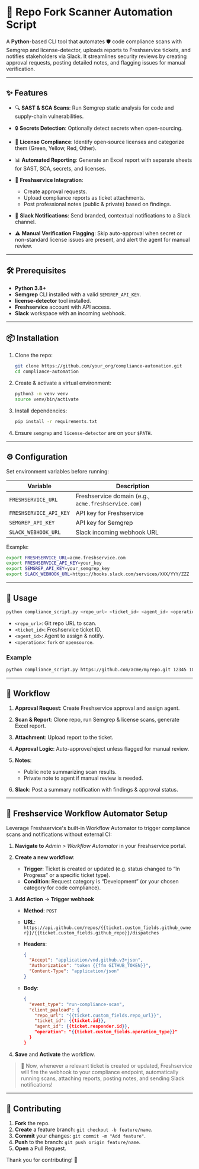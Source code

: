 # 🚀 Repo Fork Scanner Automation Script

A **Python**-based CLI tool that automates 🛡️ code compliance scans with Semgrep and license-detector, uploads reports to Freshservice tickets, and notifies stakeholders via Slack. It streamlines security reviews by creating approval requests, posting detailed notes, and flagging issues for manual verification.

---

## ✨ Features

* 🔍 **SAST & SCA Scans**: Run Semgrep static analysis for code and supply-chain vulnerabilities.
* 🔒 **Secrets Detection**: Optionally detect secrets when open-sourcing.
* 📜 **License Compliance**: Identify open‑source licenses and categorize them (Green, Yellow, Red, Other).
* 📊 **Automated Reporting**: Generate an Excel report with separate sheets for SAST, SCA, secrets, and licenses.
* 🤝 **Freshservice Integration**:

  * Create approval requests.
  * Upload compliance reports as ticket attachments.
  * Post professional notes (public & private) based on findings.
* 📣 **Slack Notifications**: Send branded, contextual notifications to a Slack channel.
* ⚠️ **Manual Verification Flagging**: Skip auto-approval when secret or non-standard license issues are present, and alert the agent for manual review.

---

## 🛠️ Prerequisites

* **Python 3.8+**
* **Semgrep** CLI installed with a valid `SEMGREP_API_KEY`.
* **license-detector** tool installed.
* **Freshservice** account with API access.
* **Slack** workspace with an incoming webhook.

---

## 📦 Installation

1. Clone the repo:

   ```bash
   git clone https://github.com/your_org/compliance-automation.git
   cd compliance-automation
   ```
2. Create & activate a virtual environment:

   ```bash
   python3 -m venv venv
   source venv/bin/activate
   ```
3. Install dependencies:

   ```bash
   pip install -r requirements.txt
   ```
4. Ensure `semgrep` and `license-detector` are on your `$PATH`.

---

## ⚙️ Configuration

Set environment variables before running:

| Variable               | Description                                         |
| ---------------------- | --------------------------------------------------- |
| `FRESHSERVICE_URL`     | Freshservice domain (e.g., `acme.freshservice.com`) |
| `FRESHSERVICE_API_KEY` | API key for Freshservice                            |
| `SEMGREP_API_KEY`      | API key for Semgrep                                 |
| `SLACK_WEBHOOK_URL`    | Slack incoming webhook URL                          |

Example:

```bash
export FRESHSERVICE_URL=acme.freshservice.com
export FRESHSERVICE_API_KEY=your_key
export SEMGREP_API_KEY=your_semgrep_key
export SLACK_WEBHOOK_URL=https://hooks.slack.com/services/XXX/YYY/ZZZ
```

---

## 🚀 Usage

```bash
python compliance_script.py <repo_url> <ticket_id> <agent_id> <operation>
```

* `<repo_url>`: Git repo URL to scan.
* `<ticket_id>`: Freshservice ticket ID.
* `<agent_id>`: Agent to assign & notify.
* `<operation>`: `fork` or `opensource`.

### Example

```bash
python compliance_script.py https://github.com/acme/myrepo.git 12345 1001 fork
```

---

## 🔄 Workflow

1. **Approval Request**: Create Freshservice approval and assign agent.
2. **Scan & Report**: Clone repo, run Semgrep & license scans, generate Excel report.
3. **Attachment**: Upload report to the ticket.
4. **Approval Logic**: Auto-approve/reject unless flagged for manual review.
5. **Notes**:

   * Public note summarizing scan results.
   * Private note to agent if manual review is needed.
6. **Slack**: Post a summary notification with findings & approval status.

---

## 🔄 Freshservice Workflow Automator Setup

Leverage Freshservice's built-in Workflow Automator to trigger compliance scans and notifications without external CI:

1. **Navigate to** *Admin > Workflow Automator* in your Freshservice portal.
2. **Create a new workflow**:

   * **Trigger**: Ticket is created or updated (e.g. status changed to “In Progress” or a specific ticket type).
   * **Condition**: Request category is “Development” (or your chosen category for code compliance).
3. **Add Action** → **Trigger webhook**

   * **Method**: `POST`
   * **URL**: `https://api.github.com/repos/{{ticket.custom_fields.github_owner}}/{{ticket.custom_fields.github_repo}}/dispatches`
   * **Headers**:

     ```json
     {
       "Accept": "application/vnd.github.v3+json",
       "Authorization": "token {{ffm GITHUB_TOKEN}}",
       "Content-Type": "application/json"
     }
     ```
   * **Body**:

     ```json
     {
       "event_type": "run-compliance-scan",
       "client_payload": {
         "repo_url": "{{ticket.custom_fields.repo_url}}",
         "ticket_id": {{ticket.id}},
         "agent_id": {{ticket.responder.id}},
         "operation": "{{ticket.custom_fields.operation_type}}"
       }
     }
     ```
4. **Save** and **Activate** the workflow.

> 🚀 Now, whenever a relevant ticket is created or updated, Freshservice will fire the webhook to your compliance endpoint, automatically running scans, attaching reports, posting notes, and sending Slack notifications!

---

## 🤝 Contributing

1. **Fork** the repo.
2. **Create** a feature branch: `git checkout -b feature/name`.
3. **Commit** your changes: `git commit -m "Add feature"`.
4. **Push** to the branch: `git push origin feature/name`.
5. **Open** a Pull Request.

Thank you for contributing! 🎉


